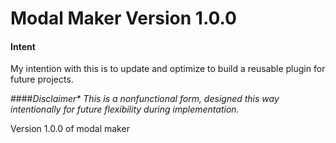 # Modal Maker Version 1.0.0

#### Intent
My intention with this is to update and optimize to build a reusable plugin for future projects.

####_Disclaimer*_
_This is a nonfunctional form, designed this way intentionally for future flexibility during implementation._



Version 1.0.0 of modal maker

